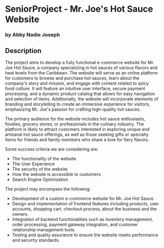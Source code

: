 # SeniorProject - Mr. Joe's Hot Sauce Website

### by Abby Nadie Joseph


## Description
The project aims to develop a fully functional e-commerce website for Mr. Joe Hot Sauce, a company specializing in hot sauces of various flavors and heat levels from the Caribbean. The website will serve as an online platform for customers to browse and purchase hot sauces, learn about the company's story and mission, and engage with content related to spicy food culture. It will feature an intuitive user interface, secure payment processing, and a dynamic product catalog that allows for easy navigation and selection of items. Additionally, the website will incorporate elements of branding and storytelling to create an immersive experience for visitors, emphasizing Mr. Joe's passion for crafting high-quality hot sauces.

The primary audience for the website includes hot sauce enthusiasts, foodies, grocery stores, or professionals in the culinary industry. The platform is likely to attract customers interested in exploring unique and artisanal hot sauce offerings, as well as those seeking gifts or specialty items for friends and family members who share a love for fiery flavors.

Some success criteria we are considering are:
-	The functionality of the website
-	The User Experience
-	The security of the website
-	How the website is accessible to customers
-	Search Engine Optimization

The project may encompass the following:
-	Development of a custom e-commerce website for Mr. Joe Hot Sauce.
-	Design and implementation of frontend features including products, user accounts, shopping cart, checkout process, about the business and the owners.
-	Integration of backend functionalities such as inventory management, order processing, payment gateway integration, and customer relationship management tools.
-	Testing and quality assurance to ensure the website meets performance and security standards.

